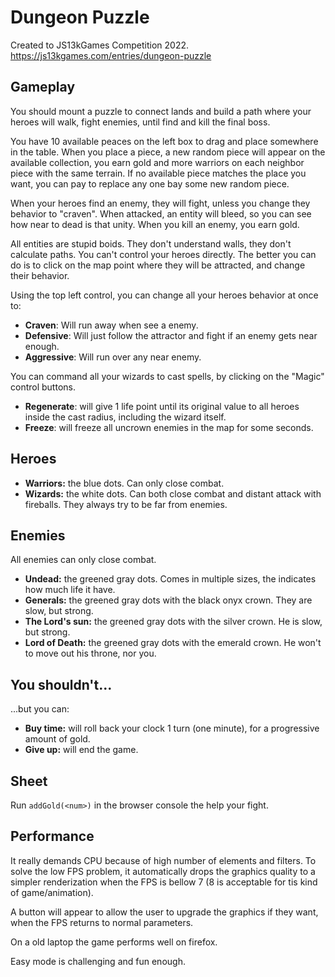 Dungeon Puzzle
==============
Created to JS13kGames Competition 2022.  
https://js13kgames.com/entries/dungeon-puzzle

Gameplay
--------

You should mount a puzzle to connect lands and build a path where your heroes will walk, fight enemies, until find and kill the final boss.

You have 10 available peaces on the left box to drag and place somewhere in the table.
When you place a piece, a new random piece will appear on the available collection, you earn gold and more warriors on each neighbor piece with the same terrain.
If no available piece matches the place you want, you can pay to replace any one bay some new random piece.

When your heroes find an enemy, they will fight, unless you change they behavior to "craven".
When attacked, an entity will bleed, so you can see how near to dead is that unity.
When you kill an enemy, you earn gold.

All entities are stupid boids. They don't understand walls, they don't calculate paths. You can't control your heroes directly. The better you can do is to click on the map point where they will be attracted, and change their behavior.

Using the top left control, you can change all your heroes behavior at once to:
* **Craven**: Will run away when see a enemy.
* **Defensive**: Will just follow the attractor and fight if an enemy gets near enough.
* **Aggressive**: Will run over any near enemy.

You can command all your wizards to cast spells, by clicking on the "Magic" control buttons.
* **Regenerate**: will give 1 life point until its original value to all heroes inside the cast radius, including the wizard itself.
* **Freeze**: will freeze all uncrown enemies in the map for some seconds.

Heroes
------

* **Warriors:** the blue dots. Can only close combat.
* **Wizards:** the white dots. Can both close combat and distant attack with fireballs. They always try to be far from enemies.

Enemies
-------
All enemies can only close combat.

* **Undead:** the greened gray dots. Comes in multiple sizes, the indicates how much life it have.
* **Generals:** the greened gray dots with the black onyx crown. They are slow, but strong.
* **The Lord's sun:** the greened gray dots with the silver crown. He is slow, but strong.
* **Lord of Death:** the greened gray dots with the emerald crown. He won't to move out his throne, nor you.

You shouldn't...
----------------
...but you can:

* **Buy time:** will roll back your clock 1 turn (one minute), for a progressive amount of gold.
* **Give up:** will end the game.


Sheet
-----

Run `addGold(<num>)` in the browser console the help your fight.


Performance
-----------

It really demands CPU because of high number of elements and filters. To solve the low FPS problem, it automatically drops the graphics quality to a simpler renderization when the FPS is bellow 7 (8 is acceptable for tis kind of game/animation).

A button will appear to allow the user to upgrade the graphics if they want, when the FPS returns to normal parameters.

On a old laptop the game performs well on firefox.

Easy mode is challenging and fun enough.
